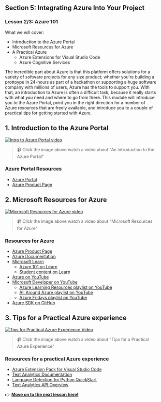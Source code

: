 ## Section 5: Integrating Azure Into Your Project
### Lesson 2/3: Azure 101


What we will cover: 

- Introduction to the Azure Portal
- Microsoft Resources for Azure
- A Practical Azure 
  - Azure Extensions for Visual Studio Code
  - Azure Cognitive Services

The incredible part about Azure is that this platform offers solutions for a variety of software projects for any size product; whether you're building a prottoype in 24-hours as part of a hackathon or supporting a huge software company with millions of users, Azure has the tools to support you. With that, an introduction to Azure is often a difficult task, because it really starts with what *you* need and where to go from there. This module will introduce you to the Azure Portal, point you in the right direction for a number of Azure resources that are freely available, and introduce you to a couple of practical tips for getting started with Azure.

## 1. Introduction to the Azure Portal

[![Intro to Azure Portal video](https://img.youtube.com/vi/8xXUIbc9Gho/0.jpg)](https://www.youtube.com/watch?v=8xXUIbc9Gho)
> 📹 Click the image above watch a video about "An Introduction to the Azure Portal"

### Azure Portal Resources
- [Azure Portal](https://portal.azure.com)
- [Azure Product Page](https://azure.microsoft.com/)

## 2. Microsoft Resources for Azure

[![Microsoft Resources for Azure video](https://img.youtube.com/vi/WhyAVVJHYBw/0.jpg)](https://www.youtube.com/watch?v=WhyAVVJHYBw)
> 📹 Click the image above watch a video about "Microsoft Resources for Azure"

### Resources for Azure
- [Azure Product Page](https://azure.microsoft.com/)
- [Azure Documentation](https://docs.microsoft.com/azure/?product=featured)
- [Microsoft Learn](https://docs.microsoft.com/learn)
  - [Azure 101 on Learn](https://docs.microsoft.com/users/drguthals/collections/p3r7b4k000jnr4)
  - [Student content on Learn](https://docs.microsoft.com/en-us/learn/roles/student)
- [Azure on YouTube](https://www.youtube.com/c/MicrosoftAzure/featured)
- [Microsoft Developer on YouTube](https://www.youtube.com/c/MicrosoftDeveloper)
  - [Azure Learning Resources playlist on YouTube](https://www.youtube.com/playlist?list=PLlrxD0HtieHi7sdSMEoJStuwQodt76QEk)
  - [All Around Azure playlist on YouTube](https://www.youtube.com/playlist?list=PLlrxD0HtieHgh_12B8GH1-dQ6s13sEEwt)
  - [Azure Fridays playlist on YouTube](https://www.youtube.com/playlist?list=PLLasX02E8BPDT2Z2pdCHNCkENpcQWy5n6)
- [Azure SDK on GitHub](https://github.com/azure/azure-sdk)

## 3. Tips for a Practical Azure experience

[![Tips for Practical Azure Experience Video](https://img.youtube.com/vi/X85OXvVhOIk/0.jpg)](https://www.youtube.com/watch?v=X85OXvVhOIk)
> 📹 Click the image above watch a video about "Tips for a Practical Azure Experience"

### Resources for a practical Azure experience
- [Azure Extension Pack for Visual Studio Code](https://marketplace.visualstudio.com/items?itemName=ms-vscode.vscode-node-azure-pack)
- [Text Analytics Documentation](https://docs.microsoft.com/azure/cognitive-services/text-analytics/)
- [Language Detection for Python QuickStart](https://docs.microsoft.com/azure/cognitive-services/text-analytics/quickstarts/client-libraries-rest-api?pivots=programming-language-python&tabs=version-3-2#language-detection)
- [Text Analytics API Overview](https://docs.microsoft.com/azure/cognitive-services/text-analytics/overview)

👉  [**Move on to the next lesson here!**](../3.An-Intro-to-Web-&-Mobile-Apps/README.md)
